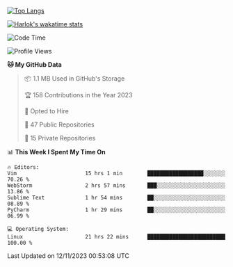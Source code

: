 [![Top Langs](https://github-readme-stats.vercel.app/api/top-langs/?username=remisiki&theme=dracula&layout=compact&hide=Jupyter%20Notebook,CSS,HTML&langs_count=10&exclude_repo=GMM-Demux-GUI)](https://github.com/anuraghazra/github-readme-stats)

[![Harlok's wakatime stats](https://github-readme-stats.vercel.app/api/wakatime?username=@remisiki&theme=dracula&layout=compact&langs_count=10&hide=other,html,css,text,json,markdown,jupyter)](https://github.com/anuraghazra/github-readme-stats)

<!--START_SECTION:waka-->
![Code Time](http://img.shields.io/badge/Code%20Time-551%20hrs%2014%20mins-blue)

![Profile Views](http://img.shields.io/badge/Profile%20Views-4-blue)

**🐱 My GitHub Data** 

> 📦 1.1 MB Used in GitHub's Storage 
 > 
> 🏆 158 Contributions in the Year 2023
 > 
> 💼 Opted to Hire
 > 
> 📜 47 Public Repositories 
 > 
> 🔑 15 Private Repositories 
 > 
📊 **This Week I Spent My Time On** 

```text
🔥 Editors: 
Vim                      15 hrs 1 min        ██████████████████░░░░░░░   70.26 % 
WebStorm                 2 hrs 57 mins       ███░░░░░░░░░░░░░░░░░░░░░░   13.86 % 
Sublime Text             1 hr 54 mins        ██░░░░░░░░░░░░░░░░░░░░░░░   08.89 % 
PyCharm                  1 hr 29 mins        ██░░░░░░░░░░░░░░░░░░░░░░░   06.99 % 

💻 Operating System: 
Linux                    21 hrs 22 mins      █████████████████████████   100.00 % 
```


 Last Updated on 12/11/2023 00:53:08 UTC
<!--END_SECTION:waka-->
